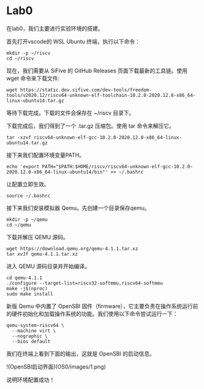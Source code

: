 # Lab0

在lab0，我们主要进行实验环境的搭建。

首先打开vscode的 WSL Ubuntu 终端，执行以下命令：

```
mkdir -p ~/riscv
cd ~/riscv
```

现在，我们需要从 SiFive 的 GitHub Releases 页面下载最新的工具链。使用 wget 命令来下载文件:

```
wget https://static.dev.sifive.com/dev-tools/freedom-tools/v2020.12/riscv64-unknown-elf-toolchain-10.2.0-2020.12.8-x86_64-linux-ubuntu14.tar.gz
```
等待下载完成。下载的文件会保存在 ~/riscv 目录下。

下载完成后，我们得到了一个 .tar.gz 压缩包。使用 tar 命令来解压它。

```
tar -xzvf riscv64-unknown-elf-gcc-10.2.0-2020.12.0-x86_64-linux-ubuntu14.tar.gz
```

接下来我们配置环境变量PATH。

```
echo 'export PATH="$PATH:$HOME/riscv/riscv64-unknown-elf-gcc-10.2.0-2020.12.0-x86_64-linux-ubuntu14/bin"' >> ~/.bashrc
```

让配置立即生效。

```
source ~/.bashrc
```

接下来我们安装模拟器 Qemu。先创建一个目录保存qemu。

```
mkdir -p ~/qemu
cd ~/qemu
```

下载并解压 QEMU 源码。

```
wget https://download.qemu.org/qemu-4.1.1.tar.xz
tar xvJf qemu-4.1.1.tar.xz
```

进入 QEMU 源码目录并开始编译。

```
cd qemu-4.1.1
./configure --target-list=riscv32-softmmu,riscv64-softmmu
make -j$(nproc) 
sudo make install
```

新版 Qemu 中内置了 OpenSBI 固件（firmware），它主要负责在操作系统运行前的硬件初始化和加载操作系统的功能。我们使用以下命令尝试运行一下：

```
qemu-system-riscv64 \
  --machine virt \
  --nographic \
  --bios default
```
我们在终端上看到下面的输出，这就是 OpenSBI 的启动信息。

!(OpenSBI启动界面)(OS0/images/1.png)

说明环境配置成功！